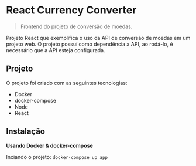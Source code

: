 # React Currency Converter

> Frontend do projeto de conversão de moedas.

Projeto React que exemplifica o uso da API de conversão de moedas em um projeto web.
O projeto possuí como dependência a API, ao rodá-lo,  é necessário que a API esteja configurada.

## Projeto

O projeto foi criado com as seguintes tecnologias:

* Docker
* docker-compose
* Node
* React

## Instalação

**Usando Docker & docker-compose**

Inciando o projeto:
`docker-compose up app`

